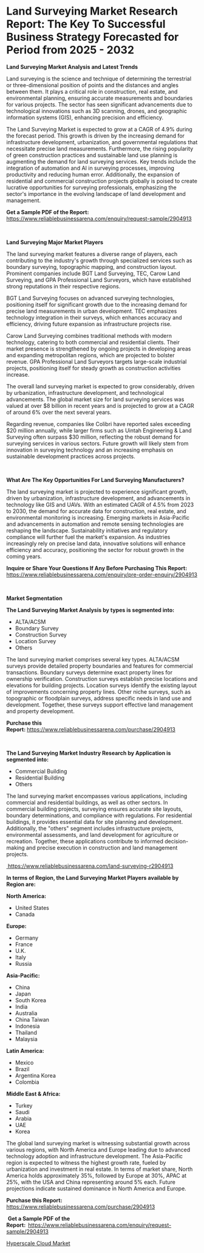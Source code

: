 <p><h1>Land Surveying Market Research Report: The Key To Successful Business Strategy Forecasted for Period from 2025 - 2032</h1></p><p><strong>Land Surveying Market Analysis and Latest Trends</strong></p>
<p><p>Land surveying is the science and technique of determining the terrestrial or three-dimensional position of points and the distances and angles between them. It plays a critical role in construction, real estate, and environmental planning, ensuring accurate measurements and boundaries for various projects. The sector has seen significant advancements due to technological innovations such as 3D scanning, drones, and geographic information systems (GIS), enhancing precision and efficiency.</p><p>The Land Surveying Market is expected to grow at a CAGR of 4.9% during the forecast period. This growth is driven by the increasing demand for infrastructure development, urbanization, and governmental regulations that necessitate precise land measurements. Furthermore, the rising popularity of green construction practices and sustainable land use planning is augmenting the demand for land surveying services. Key trends include the integration of automation and AI in surveying processes, improving productivity and reducing human error. Additionally, the expansion of residential and commercial construction projects globally is poised to create lucrative opportunities for surveying professionals, emphasizing the sector's importance in the evolving landscape of land development and management.</p></p>
<p><strong>Get a Sample PDF of the Report:&nbsp;</strong> <a href="https://www.reliablebusinessarena.com/enquiry/request-sample/2904913?utm_campaign=3289&utm_medium=2&utm_source=Github&utm_content=ia&utm_term=12032025&utm_id=land-surveying">https://www.reliablebusinessarena.com/enquiry/request-sample/2904913</a></p>
<p>&nbsp;</p>
<p><strong>Land Surveying Major Market Players</strong></p>
<p><p>The land surveying market features a diverse range of players, each contributing to the industry's growth through specialized services such as boundary surveying, topographic mapping, and construction layout. Prominent companies include BGT Land Surveying, TEC, Carow Land Surveying, and GPA Professional Land Surveyors, which have established strong reputations in their respective regions.</p><p>BGT Land Surveying focuses on advanced surveying technologies, positioning itself for significant growth due to the increasing demand for precise land measurements in urban development. TEC emphasizes technology integration in their surveys, which enhances accuracy and efficiency, driving future expansion as infrastructure projects rise.</p><p>Carow Land Surveying combines traditional methods with modern technology, catering to both commercial and residential clients. Their market presence is strengthened by ongoing projects in developing areas and expanding metropolitan regions, which are projected to bolster revenue. GPA Professional Land Surveyors targets large-scale industrial projects, positioning itself for steady growth as construction activities increase. </p><p>The overall land surveying market is expected to grow considerably, driven by urbanization, infrastructure development, and technological advancements. The global market size for land surveying services was valued at over $8 billion in recent years and is projected to grow at a CAGR of around 6% over the next several years.</p><p>Regarding revenue, companies like Colibri have reported sales exceeding $20 million annually, while larger firms such as Uintah Engineering & Land Surveying often surpass $30 million, reflecting the robust demand for surveying services in various sectors. Future growth will likely stem from innovation in surveying technology and an increasing emphasis on sustainable development practices across projects.</p></p>
<p>&nbsp;</p>
<p><strong>What Are The Key Opportunities For Land Surveying Manufacturers?</strong></p>
<p><p>The land surveying market is projected to experience significant growth, driven by urbanization, infrastructure development, and advancements in technology like GIS and UAVs. With an estimated CAGR of 4.5% from 2023 to 2030, the demand for accurate data for construction, real estate, and environmental monitoring is increasing. Emerging markets in Asia-Pacific and advancements in automation and remote sensing technologies are reshaping the landscape. Sustainability initiatives and regulatory compliance will further fuel the market's expansion. As industries increasingly rely on precise land data, innovative solutions will enhance efficiency and accuracy, positioning the sector for robust growth in the coming years.</p></p>
<p><strong>Inquire or Share Your Questions If Any Before Purchasing This Report:</strong> <a href="https://www.reliablebusinessarena.com/enquiry/pre-order-enquiry/2904913?utm_campaign=3289&utm_medium=2&utm_source=Github&utm_content=ia&utm_term=12032025&utm_id=land-surveying">https://www.reliablebusinessarena.com/enquiry/pre-order-enquiry/2904913</a></p>
<p>&nbsp;</p>
<p><strong>Market Segmentation</strong></p>
<p><strong>The Land Surveying Market Analysis by types is segmented into:</strong></p>
<p><ul><li>ALTA/ACSM</li><li>Boundary Survey</li><li>Construction Survey</li><li>Location Survey</li><li>Others</li></ul></p>
<p><p>The land surveying market comprises several key types. ALTA/ACSM surveys provide detailed property boundaries and features for commercial transactions. Boundary surveys determine exact property lines for ownership verification. Construction surveys establish precise locations and elevations for building projects. Location surveys identify the existing layout of improvements concerning property lines. Other niche surveys, such as topographic or floodplain surveys, address specific needs in land use and development. Together, these surveys support effective land management and property development.</p></p>
<p><strong>Purchase this Report:&nbsp;</strong><a href="https://www.reliablebusinessarena.com/purchase/2904913?utm_campaign=3289&utm_medium=2&utm_source=Github&utm_content=ia&utm_term=12032025&utm_id=land-surveying">https://www.reliablebusinessarena.com/purchase/2904913</a></p>
<p>&nbsp;</p>
<p><strong>The Land Surveying Market Industry Research by Application is segmented into:</strong></p>
<p><ul><li>Commercial Building</li><li>Residential Building</li><li>Others</li></ul></p>
<p><p>The land surveying market encompasses various applications, including commercial and residential buildings, as well as other sectors. In commercial building projects, surveying ensures accurate site layouts, boundary determinations, and compliance with regulations. For residential buildings, it provides essential data for site planning and development. Additionally, the "others" segment includes infrastructure projects, environmental assessments, and land development for agriculture or recreation. Together, these applications contribute to informed decision-making and precise execution in construction and land management projects.</p></p>
<p><a href="https://www.reliablebusinessarena.com/land-surveying-r2904913?utm_campaign=3289&utm_medium=2&utm_source=Github&utm_content=ia&utm_term=12032025&utm_id=land-surveying">&nbsp;https://www.reliablebusinessarena.com/land-surveying-r2904913</a></p>
<p><strong>In terms of Region, the Land Surveying Market Players available by Region are:</strong></p>
<p>
    <p> <strong> North America: </strong>
        <ul>
            <li>United States</li>
            <li>Canada</li>
        </ul>
        </p> 
    <p> <strong> Europe: </strong>
        <ul>
            <li>Germany</li>
            <li>France</li>
            <li>U.K.</li>
            <li>Italy</li>
            <li>Russia</li>
        </ul>
        </p> 
    <p> <strong> Asia-Pacific: </strong>
        <ul>
            <li>China</li>
            <li>Japan</li>
            <li>South Korea</li>
            <li>India</li>
            <li>Australia</li>
            <li>China Taiwan</li>
            <li>Indonesia</li>
            <li>Thailand</li>
            <li>Malaysia</li>
        </ul>
        </p> 
    <p> <strong> Latin America: </strong>
        <ul>
            <li>Mexico</li>
            <li>Brazil</li>
            <li>Argentina Korea</li>
            <li>Colombia</li>
        </ul>
        </p> 
    <p> <strong> Middle East & Africa: </strong>
        <ul>
            <li>Turkey</li>
            <li>Saudi</li>
            <li>Arabia</li>
            <li>UAE</li>
            <li>Korea</li>
        </ul>
    </p>
    </p>
<p><p>The global land surveying market is witnessing substantial growth across various regions, with North America and Europe leading due to advanced technology adoption and infrastructure development. The Asia-Pacific region is expected to witness the highest growth rate, fueled by urbanization and investment in real estate. In terms of market share, North America holds approximately 35%, followed by Europe at 30%, APAC at 25%, with the USA and China representing around 5% each. Future projections indicate sustained dominance in North America and Europe.</p></p>
<p><strong>Purchase this Report: </strong><a href="https://www.reliablebusinessarena.com/purchase/2904913?utm_campaign=3289&utm_medium=2&utm_source=Github&utm_content=ia&utm_term=12032025&utm_id=land-surveying">https://www.reliablebusinessarena.com/purchase/2904913</a></p>
<p>&nbsp;<strong>Get a Sample PDF of the Report:&nbsp;&nbsp;</strong><a href="https://www.reliablebusinessarena.com/enquiry/request-sample/2904913?utm_campaign=3289&utm_medium=2&utm_source=Github&utm_content=ia&utm_term=12032025&utm_id=land-surveying">https://www.reliablebusinessarena.com/enquiry/request-sample/2904913</a></p>
<p><strong></strong></p>
<p><p><a href="https://github.com/kaddahblejc/Market-Research-Report-List-1/blob/main/hyperscale-cloud-market.md?utm_campaign=3289&utm_medium=2&utm_source=Github&utm_content=ia&utm_term=12032025&utm_id=land-surveying">Hyperscale Cloud Market</a></p></p>